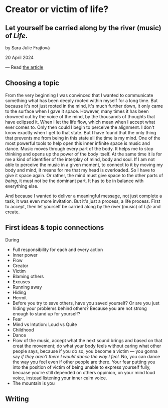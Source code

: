# Creator or victim of life? #
## Let yourself be carried along by the river (music) of _Life_. ##

by Sara Julie Frajtová

20 April 2024

— Read [the article](./index.md) <!-- index.md -->

## Choosing a topic
From the very beginning I was convinced that I wanted to communicate something what has been deeply rooted within myself for a long time.
But because it's not just rooted in the mind, it's much further down, it only came to the surface when I gave it space. However, many times it has been drowned out by the voice of the mind, by the thousands of thoughts that have eclipsed it. When I let the life flow, which mean when I accept what ever comes to. Only then could I begin to perceive the alignment. I don't know exactly when I get to that state. But I have found that the only thing that prevents me from being in this state all the time is my mind. One of the most powerful tools to help open this inner infinite space is music and dance. Music moves through every part of the body. It helps me to stop thinking and opens up the power of the body itself. At the same time it is for me a kind of identifier of the interplay of mind, body and soul. If I am not able to perceive the music in a given moment, to connect to it by moving my body and mind, it means for me that my head is overloaded. So I have to give it space again. Or rather, the mind must give space to the other parts of _being_, it must not be the dominant part. It has to be in balance with everything else.

And because I wanted to deliver a meaningful message, not just complete a task, it was even more invitation.
But it's just a process, a life process. First to accept, then let yourself be carried along by the river (music) of _Life_ and create.


## First ideas & topic connections
During
- Full responsibility for each and every action
- Inner power
- Flow
- Creator
- Victim
- Blaming others
- Excuses
- Running away
- Hiding
- Hermit
- Before you try to save others, have you saved yourself? Or are you just hiding your problems behind others? Because you are not strong enough to stand up for yourself?
- Fear
- Mind vs Intution: Loud vs Quite
- Childhood
- Dance
- Flow of the music, accept what the next sound brings and based on that creat the movement; do what your body feels without caring what other people says, because if you do so, you become a victim — you gonna say _if they aren't there I would dance the way I feel._ No, you can dance the way you feel even if other people are there. Your fear putting you into the position of victim of being unable to express yourself fully, becuase you're still depended on others oppinion, on your mind loud voice, instead listening your inner calm voice.
- The mountain is you

## Writing

